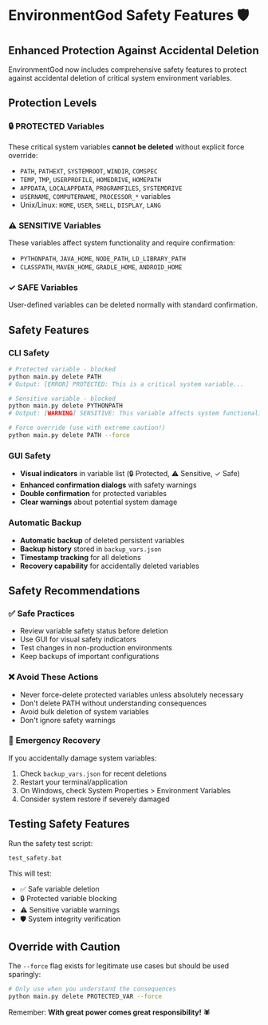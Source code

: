 # EnvironmentGod Safety Features 🛡️

## Enhanced Protection Against Accidental Deletion

EnvironmentGod now includes comprehensive safety features to protect against accidental deletion of critical system environment variables.

## Protection Levels

### 🔒 **PROTECTED Variables** 
These critical system variables **cannot be deleted** without explicit force override:
- `PATH`, `PATHEXT`, `SYSTEMROOT`, `WINDIR`, `COMSPEC`
- `TEMP`, `TMP`, `USERPROFILE`, `HOMEDRIVE`, `HOMEPATH`
- `APPDATA`, `LOCALAPPDATA`, `PROGRAMFILES`, `SYSTEMDRIVE`
- `USERNAME`, `COMPUTERNAME`, `PROCESSOR_*` variables
- Unix/Linux: `HOME`, `USER`, `SHELL`, `DISPLAY`, `LANG`

### ⚠️ **SENSITIVE Variables**
These variables affect system functionality and require confirmation:
- `PYTHONPATH`, `JAVA_HOME`, `NODE_PATH`, `LD_LIBRARY_PATH`
- `CLASSPATH`, `MAVEN_HOME`, `GRADLE_HOME`, `ANDROID_HOME`

### ✓ **SAFE Variables**
User-defined variables can be deleted normally with standard confirmation.

## Safety Features

### CLI Safety
```bash
# Protected variable - blocked
python main.py delete PATH
# Output: [ERROR] PROTECTED: This is a critical system variable...

# Sensitive variable - blocked  
python main.py delete PYTHONPATH
# Output: [WARNING] SENSITIVE: This variable affects system functionality...

# Force override (use with extreme caution!)
python main.py delete PATH --force
```

### GUI Safety
- **Visual indicators** in variable list (🔒 Protected, ⚠️ Sensitive, ✓ Safe)
- **Enhanced confirmation dialogs** with safety warnings
- **Double confirmation** for protected variables
- **Clear warnings** about potential system damage

### Automatic Backup
- **Automatic backup** of deleted persistent variables
- **Backup history** stored in `backup_vars.json`
- **Timestamp tracking** for all deletions
- **Recovery capability** for accidentally deleted variables

## Safety Recommendations

### ✅ **Safe Practices**
- Review variable safety status before deletion
- Use GUI for visual safety indicators
- Test changes in non-production environments
- Keep backups of important configurations

### ❌ **Avoid These Actions**
- Never force-delete protected variables unless absolutely necessary
- Don't delete PATH without understanding consequences
- Avoid bulk deletion of system variables
- Don't ignore safety warnings

### 🚨 **Emergency Recovery**
If you accidentally damage system variables:
1. Check `backup_vars.json` for recent deletions
2. Restart your terminal/application
3. On Windows, check System Properties > Environment Variables
4. Consider system restore if severely damaged

## Testing Safety Features

Run the safety test script:
```bash
test_safety.bat
```

This will test:
- ✅ Safe variable deletion
- 🔒 Protected variable blocking  
- ⚠️ Sensitive variable warnings
- 🛡️ System integrity verification

## Override with Caution

The `--force` flag exists for legitimate use cases but should be used sparingly:
```bash
# Only use when you understand the consequences
python main.py delete PROTECTED_VAR --force
```

Remember: **With great power comes great responsibility!** 🕷️
